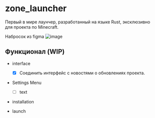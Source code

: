 # zone_launcher
Первый в мире лаунчер, разработанный на языке Rust, эксклюзивно для проекта по Minecraft.

Набросок из figma
![image](https://github.com/user-attachments/assets/0d750964-5e9a-4f23-9b71-758f3f54a600)

## Функционал (WIP)

- interface
  - [x] Соединить интерфейс с новостями о обновлениях проекта.

- Settings Menu
  - [ ] text

- installation 

- launch
